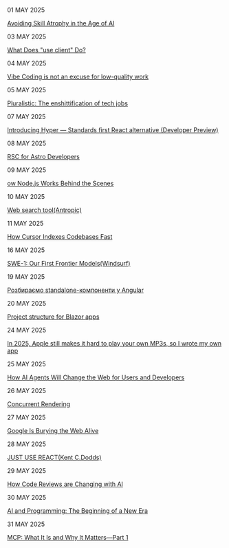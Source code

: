 01 MAY 2025

[Avoiding Skill Atrophy in the Age of AI](https://addyo.substack.com/p/avoiding-skill-atrophy-in-the-age)

03 MAY 2025

[What Does "use client" Do?](https://overreacted.io/what-does-use-client-do/)

04 MAY 2025

[Vibe Coding is not an excuse for low-quality work](https://addyo.substack.com/p/vibe-coding-is-not-an-excuse-for)

05 MAY 2025

[Pluralistic: The enshittification of tech jobs](https://pluralistic.net/2025/04/27/some-animals/)

07 MAY 2025

[Introducing Hyper — Standards first React alternative (Developer Preview)](https://nuejs.org/blog/introducing-hyper/)

08 MAY 2025

[RSC for Astro Developers](https://overreacted.io/rsc-for-astro-developers/)

09 MAY 2025

[ow Node.js Works Behind the Scenes](https://deepintodev.com/blog/how-nodejs-works-behind-the-scenes)

10 MAY 2025

[Web search tool(Antropic)](https://docs.anthropic.com/en/docs/build-with-claude/tool-use/web-search-tool)

11 MAY 2025

[How Cursor Indexes Codebases Fast](https://read.engineerscodex.com/p/how-cursor-indexes-codebases-fast)


16 MAY 2025

[SWE-1: Our First Frontier Models(Windsurf)](https://windsurf.com/blog/windsurf-wave-9-swe-1)

19 MAY 2025

[Розбираємо standalone-компоненти у Angular](https://dou.ua/forums/topic/53658/)

20 MAY 2025

[Project structure for Blazor apps](https://learn.microsoft.com/en-us/dotnet/architecture/blazor-for-web-forms-developers/project-structure)

24 MAY 2025

[In 2025, Apple still makes it hard to play your own MP3s, so I wrote my own app](https://nexo.sh/posts/why-i-built-a-native-mp3-player-in-swiftui/)

25 MAY 2025

[How AI Agents Will Change the Web for Users and Developers](https://thenewstack.io/how-ai-agents-will-change-the-web-for-users-and-developers/)

26 MAY 2025

[Concurrent Rendering](https://ui.dev/c/react/concurrent-rendering)

27 MAY 2025

[Google Is Burying the Web Alive](https://nymag.com/intelligencer/article/google-ai-mode-search-results-bury-the-web.html)

28 MAY 2025

[JUST USE REACT(Kent C.Dodds)](https://www.epicreact.dev/just-use-react-dk4e0)

29 MAY 2025

[How Code Reviews are Changing with AI](https://refactoring.fm/p/ai-code-reviews)

30 MAY 2025

[AI and Programming: The Beginning of a New Era](https://www.oreilly.com/radar/ai-and-programming-the-beginning-of-a-new-era/)

31 MAY 2025

[MCP: What It Is and Why It Matters—Part 1](https://www.oreilly.com/radar/mcp-what-it-is-and-why-it-matters-part-1/)



